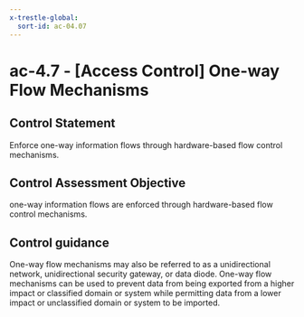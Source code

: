 ```yaml
---
x-trestle-global:
  sort-id: ac-04.07
---
```


# ac-4.7 - \[Access Control\] One-way Flow Mechanisms

## Control Statement

Enforce one-way information flows through hardware-based flow control mechanisms.

## Control Assessment Objective

one-way information flows are enforced through hardware-based flow control mechanisms.

## Control guidance

One-way flow mechanisms may also be referred to as a unidirectional network, unidirectional security gateway, or data diode. One-way flow mechanisms can be used to prevent data from being exported from a higher impact or classified domain or system while permitting data from a lower impact or unclassified domain or system to be imported.
